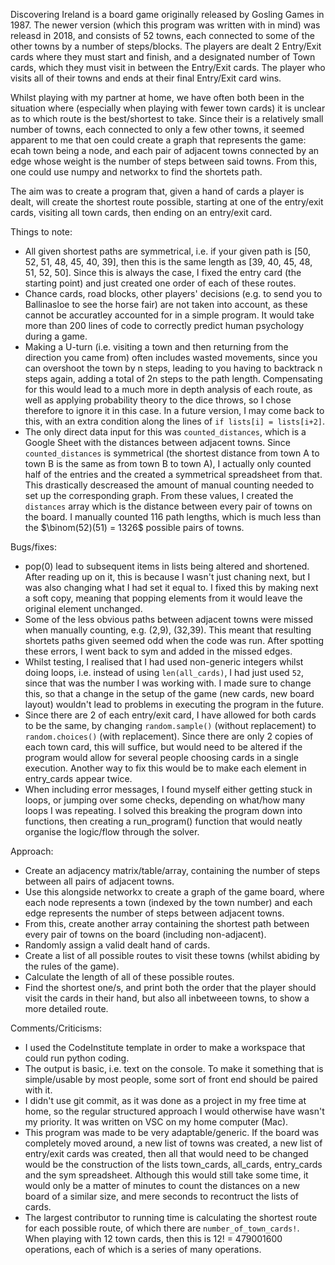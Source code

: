 Discovering Ireland is a board game originally released by Gosling Games in 1987. The newer version (which this program was written with in mind) was releasd in 2018, and consists of 52 towns, each connected to some of the other towns by a number of steps/blocks. The players are dealt 2 Entry/Exit cards where they must start and finish, and a designated number of Town cards, which they must visit in between the Entry/Exit cards. The player who visits all of their towns and ends at their final Entry/Exit card wins.

Whilst playing with my partner at home, we have often both been in the situation where (especially when playing with fewer town cards) it is unclear as to which route is the best/shortest to take. Since their is a relatively small number of towns, each connected to only a few other towns, it seemed apparent to me that oen could create a graph that represents the game: ecah town being a node, and each pair of adjacent towns connected by an edge whose weight is the number of steps between said towns. From this, one could use numpy and networkx to find the shortets path.

The aim was to create a program that, given a hand of cards a player is dealt, will create the shortest route possible, starting at one of the entry/exit cards, visiting all town cards, then ending on an entry/exit card.

Things to note:
- All given shortest paths are symmetrical, i.e. if your given path is [50, 52, 51, 48, 45, 40, 39], then this is the same length as [39, 40, 45, 48, 51, 52, 50]. Since this is always the case, I fixed the entry card (the starting point) and just created one order of each of these routes.
- Chance cards, road blocks, other players' decisions (e.g. to send you to Ballinasloe to see the horse fair) are not taken into account, as these cannot be accuratley accounted for in a simple program. It would take more than 200 lines of code to correctly predict human psychology during a game.
- Making a U-turn (i.e. visiting a town and then returning from the direction you came from) often includes wasted movements, since you can overshoot the town by n steps, leading to you having to backtrack n steps again, adding a total of 2n steps to the path length. Compensating for this would lead to a much more in depth analysis of each route, as well as applying probability theory to the dice throws, so I chose therefore to ignore it in this case. In a future version, I may come back to this, with an extra condition along the lines of `if lists[i] = lists[i+2]`.
- The only direct data input for this was `counted_distances`, which is a Google Sheet with the distances between adjacent towns. Since `counted_distances` is symmetrical (the shortest distance from town A to town B is the same as from town B to town A), I actually only counted half of the entries and the created a symmetrical spreadsheet from that. This drastically descreased the amount of manual counting needed to set up the corresponding graph. From these values, I created the `distances` array which is the distance between every pair of towns on the board. I manually counted 116 path lengths, which is much less than the $\binom(52)(51) = 1326$ possible pairs of towns.


Bugs/fixes:
- pop(0) lead to subsequent items in lists being altered and shortened. After reading up on it, this is because I wasn't just chaning next, but I was also changing what I had set it equal to. I fixed this by making next a soft copy, meaning that popping elements from it would leave the original element unchanged.
- Some of the less obvious paths between adjacent towns were missed when manually counting, e.g. (2,9), (32,39). This meant that resulting shortets paths given seemed odd when the code was run. After spotting these errors, I went back to sym and added in the missed edges.
- Whilst testing, I realised that I had used non-generic integers whilst doing loops, i.e. instead of using `len(all_cards)`, I had just used `52`, since that was the number I was working with. I made sure to change this, so that a change in the setup of the game (new cards, new board layout) wouldn't lead to problems in executing the program in the future.
- Since there are 2 of each entry/exit card, I have allowed for both cards to be the same, by changing `random.sample()` (without replacement) to `random.choices()` (with replacement). Since there are only 2 copies of each town card, this will suffice, but would need to be altered if the program would allow for several people choosing cards in a single execution. Another way to fix this would be to make each element in entry_cards appear twice. 
- When including error messages, I found myself either getting stuck in loops, or jumping over some checks, depending on what/how many loops I was repeating. I solved this breaking the program down into functions, then creating a run_program() function that would neatly organise the logic/flow through the solver.


Approach:
- Create an adjacency matrix/table/array, containing the number of steps between all pairs of adjacent towns.
- Use this alongside networkx to create a graph of the game board, where each node represents a town (indexed by the town number) and each edge represents the number of steps between adjacent towns.
- From this, create another array containing the shortest path between every pair of towns on the board (including non-adjacent).
- Randomly assign a valid dealt hand of cards.
- Create a list of all possible routes to visit these towns (whilst abiding by the rules of the game).
- Calculate the length of all of these possible routes.
- Find the shortest one/s, and print both the order that the player should visit the cards in their hand, but also all inbetweeen towns, to show a more detailed route.

Comments/Criticisms:
- I used the CodeInstitute template in order to make a workspace that could run python coding.
- The output is basic, i.e. text on the console. To make it something that is simple/usable by most people, some sort of front end should be paired with it.
- I didn't use git commit, as it was done as a project in my free time at home, so the regular structured approach I would otherwise have wasn't my priority. It was written on VSC on my home computer (Mac).
- This program was made to be very adaptable/generic. If the board was completely moved around, a new list of towns was created, a new list of entry/exit cards was created, then all that would need to be changed would be the construction of the lists town_cards, all_cards, entry_cards and the sym spreadsheet. Although this would still take some time, it would only be a matter of minutes to count the distances on a new board of a similar size, and mere seconds to recontruct the lists of cards.
- The largest contributor to running time is calculating the shortest route for each possible route, of which there are `number_of_town_cards!`. When playing with 12 town cards, then this is 12! = 479001600 operations, each of which is a series of many operations.